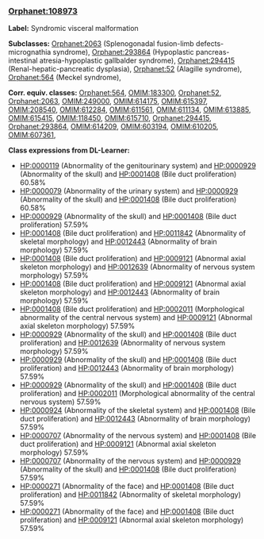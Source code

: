 
### [Orphanet:108973](http://www.orpha.net/ORDO/Orphanet_108973)
**Label:** Syndromic visceral malformation

**Subclasses:** [Orphanet:2063](http://www.orpha.net/ORDO/Orphanet_2063) (Splenogonadal fusion-limb defects-micrognathia syndrome), [Orphanet:293864](http://www.orpha.net/ORDO/Orphanet_293864) (Hypoplastic pancreas-intestinal atresia-hypoplastic gallbalder syndrome), [Orphanet:294415](http://www.orpha.net/ORDO/Orphanet_294415) (Renal-hepatic-pancreatic dysplasia), [Orphanet:52](http://www.orpha.net/ORDO/Orphanet_52) (Alagille syndrome), [Orphanet:564](http://www.orpha.net/ORDO/Orphanet_564) (Meckel syndrome), 

**Corr. equiv. classes:** [Orphanet:564](http://www.orpha.net/ORDO/Orphanet_564), [OMIM:183300](http://purl.obolibrary.org/obo/OMIM_183300), [Orphanet:52](http://www.orpha.net/ORDO/Orphanet_52), [Orphanet:2063](http://www.orpha.net/ORDO/Orphanet_2063), [OMIM:249000](http://purl.obolibrary.org/obo/OMIM_249000), [OMIM:614175](http://purl.obolibrary.org/obo/OMIM_614175), [OMIM:615397](http://purl.obolibrary.org/obo/OMIM_615397), [OMIM:208540](http://purl.obolibrary.org/obo/OMIM_208540), [OMIM:612284](http://purl.obolibrary.org/obo/OMIM_612284), [OMIM:611561](http://purl.obolibrary.org/obo/OMIM_611561), [OMIM:611134](http://purl.obolibrary.org/obo/OMIM_611134), [OMIM:613885](http://purl.obolibrary.org/obo/OMIM_613885), [OMIM:615415](http://purl.obolibrary.org/obo/OMIM_615415), [OMIM:118450](http://purl.obolibrary.org/obo/OMIM_118450), [OMIM:615710](http://purl.obolibrary.org/obo/OMIM_615710), [Orphanet:294415](http://www.orpha.net/ORDO/Orphanet_294415), [Orphanet:293864](http://www.orpha.net/ORDO/Orphanet_293864), [OMIM:614209](http://purl.obolibrary.org/obo/OMIM_614209), [OMIM:603194](http://purl.obolibrary.org/obo/OMIM_603194), [OMIM:610205](http://purl.obolibrary.org/obo/OMIM_610205), [OMIM:607361](http://purl.obolibrary.org/obo/OMIM_607361), 

**Class expressions from DL-Learner:**

- [HP:0000119](http://purl.obolibrary.org/obo/HP_0000119) (Abnormality of the genitourinary system) and [HP:0000929](http://purl.obolibrary.org/obo/HP_0000929) (Abnormality of the skull) and [HP:0001408](http://purl.obolibrary.org/obo/HP_0001408) (Bile duct proliferation) 60.58%
- [HP:0000079](http://purl.obolibrary.org/obo/HP_0000079) (Abnormality of the urinary system) and [HP:0000929](http://purl.obolibrary.org/obo/HP_0000929) (Abnormality of the skull) and [HP:0001408](http://purl.obolibrary.org/obo/HP_0001408) (Bile duct proliferation) 60.58%
- [HP:0000929](http://purl.obolibrary.org/obo/HP_0000929) (Abnormality of the skull) and [HP:0001408](http://purl.obolibrary.org/obo/HP_0001408) (Bile duct proliferation) 57.59%
- [HP:0001408](http://purl.obolibrary.org/obo/HP_0001408) (Bile duct proliferation) and [HP:0011842](http://purl.obolibrary.org/obo/HP_0011842) (Abnormality of skeletal morphology) and [HP:0012443](http://purl.obolibrary.org/obo/HP_0012443) (Abnormality of brain morphology) 57.59%
- [HP:0001408](http://purl.obolibrary.org/obo/HP_0001408) (Bile duct proliferation) and [HP:0009121](http://purl.obolibrary.org/obo/HP_0009121) (Abnormal axial skeleton morphology) and [HP:0012639](http://purl.obolibrary.org/obo/HP_0012639) (Abnormality of nervous system morphology) 57.59%
- [HP:0001408](http://purl.obolibrary.org/obo/HP_0001408) (Bile duct proliferation) and [HP:0009121](http://purl.obolibrary.org/obo/HP_0009121) (Abnormal axial skeleton morphology) and [HP:0012443](http://purl.obolibrary.org/obo/HP_0012443) (Abnormality of brain morphology) 57.59%
- [HP:0001408](http://purl.obolibrary.org/obo/HP_0001408) (Bile duct proliferation) and [HP:0002011](http://purl.obolibrary.org/obo/HP_0002011) (Morphological abnormality of the central nervous system) and [HP:0009121](http://purl.obolibrary.org/obo/HP_0009121) (Abnormal axial skeleton morphology) 57.59%
- [HP:0000929](http://purl.obolibrary.org/obo/HP_0000929) (Abnormality of the skull) and [HP:0001408](http://purl.obolibrary.org/obo/HP_0001408) (Bile duct proliferation) and [HP:0012639](http://purl.obolibrary.org/obo/HP_0012639) (Abnormality of nervous system morphology) 57.59%
- [HP:0000929](http://purl.obolibrary.org/obo/HP_0000929) (Abnormality of the skull) and [HP:0001408](http://purl.obolibrary.org/obo/HP_0001408) (Bile duct proliferation) and [HP:0012443](http://purl.obolibrary.org/obo/HP_0012443) (Abnormality of brain morphology) 57.59%
- [HP:0000929](http://purl.obolibrary.org/obo/HP_0000929) (Abnormality of the skull) and [HP:0001408](http://purl.obolibrary.org/obo/HP_0001408) (Bile duct proliferation) and [HP:0002011](http://purl.obolibrary.org/obo/HP_0002011) (Morphological abnormality of the central nervous system) 57.59%
- [HP:0000924](http://purl.obolibrary.org/obo/HP_0000924) (Abnormality of the skeletal system) and [HP:0001408](http://purl.obolibrary.org/obo/HP_0001408) (Bile duct proliferation) and [HP:0012443](http://purl.obolibrary.org/obo/HP_0012443) (Abnormality of brain morphology) 57.59%
- [HP:0000707](http://purl.obolibrary.org/obo/HP_0000707) (Abnormality of the nervous system) and [HP:0001408](http://purl.obolibrary.org/obo/HP_0001408) (Bile duct proliferation) and [HP:0009121](http://purl.obolibrary.org/obo/HP_0009121) (Abnormal axial skeleton morphology) 57.59%
- [HP:0000707](http://purl.obolibrary.org/obo/HP_0000707) (Abnormality of the nervous system) and [HP:0000929](http://purl.obolibrary.org/obo/HP_0000929) (Abnormality of the skull) and [HP:0001408](http://purl.obolibrary.org/obo/HP_0001408) (Bile duct proliferation) 57.59%
- [HP:0000271](http://purl.obolibrary.org/obo/HP_0000271) (Abnormality of the face) and [HP:0001408](http://purl.obolibrary.org/obo/HP_0001408) (Bile duct proliferation) and [HP:0011842](http://purl.obolibrary.org/obo/HP_0011842) (Abnormality of skeletal morphology) 57.59%
- [HP:0000271](http://purl.obolibrary.org/obo/HP_0000271) (Abnormality of the face) and [HP:0001408](http://purl.obolibrary.org/obo/HP_0001408) (Bile duct proliferation) and [HP:0009121](http://purl.obolibrary.org/obo/HP_0009121) (Abnormal axial skeleton morphology) 57.59%


